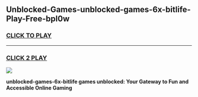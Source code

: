 
## Unblocked-Games-unblocked-games-6x-bitlife-Play-Free-bpl0w
<h3>
<a href="https://premium76.site?title=unblocked-games-6x-bitlife&ref=17A">CLICK TO PLAY</a></h3>
<hr>

<h3>
<a href="https://premium76.site?title=unblocked-games-6x-bitlife&ref=17A">CLICK 2 PLAY</a>
  
</h3>

<a href="https://premium76.site?title=unblocked-games-6x-bitlife&ref=17A"><img src="https://clearcache.store/games.png"></a>


**unblocked-games-6x-bitlife games unblocked: Your Gateway to Fun and Accessible Online Gaming**
